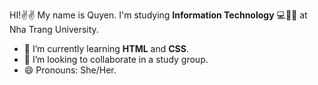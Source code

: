 HI!✌️✌️
My name is Quyen. I'm studying **Information Technology** 💻👩‍💻 at Nha Trang University.
- 🌱 I’m currently learning **HTML** and **CSS**.
- 👯 I’m looking to collaborate in a study group.
- 😄 Pronouns: She/Her.
